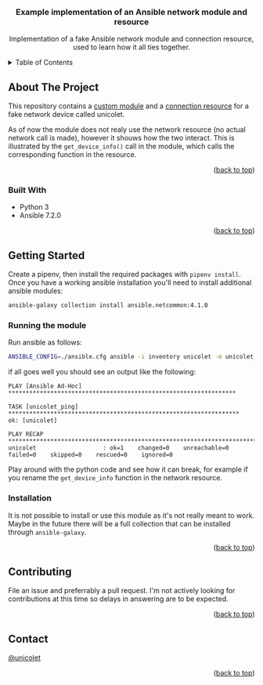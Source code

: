 <a name="readme-top"></a>
<br />
<div align="center">

<h3 align="center">Example implementation of an Ansible network module and resource</h3>

  <p align="center">
    Implementation of a fake Ansible network module and connection resource, used to learn how
    it all ties together.
  </p>
</div>



<!-- TABLE OF CONTENTS -->
<details>
  <summary>Table of Contents</summary>
  <ol>
    <li>
      <a href="#about-the-project">About The Project</a>
      <ul>
        <li><a href="#built-with">Built With</a></li>
      </ul>
    </li>
    <li>
      <a href="#getting-started">Getting Started</a>
      <ul>
        <li><a href="#prerequisites">Prerequisites</a></li>
        <li><a href="#installation">Installation</a></li>
      </ul>
    </li>
    <li><a href="#usage">Usage</a></li>
    <li><a href="#contributing">Contributing</a></li>
    <li><a href="#contact">Contact</a></li>
  </ol>
</details>


<!-- ABOUT THE PROJECT -->
## About The Project

This repository contains a [custom module](library/unicolet_ping.py) and a [connection resource](library/plugins/httpapi/unicolet.py) for a fake
network device called unicolet.

As of now the module does not realy use the network resource (no actual network call is made), however it shouws how the
two interact. This is illustrated by the `get_device_info()` call in the module, which calls the corresponding function in the resource.

<p align="right">(<a href="#readme-top">back to top</a>)</p>

### Built With

* Python 3
* Ansible 7.2.0

<p align="right">(<a href="#readme-top">back to top</a>)</p>

<!-- GETTING STARTED -->
## Getting Started

Create a pipenv, then install the required packages with `pipenv install`. Once you have a working ansible installation you'll need to
install additional ansible modules:

```sh
ansible-galaxy collection install ansible.netcommon:4.1.0
```

### Running the module

Run ansible as follows:

```sh
ANSIBLE_CONFIG=./ansible.cfg ansible -i inventory unicolet -m unicolet_ping
```

if all goes well you should see an output like the following:

```
PLAY [Ansible Ad-Hoc] *****************************************************************

TASK [unicolet_ping] ******************************************************************
ok: [unicolet]

PLAY RECAP ****************************************************************************
unicolet                   : ok=1    changed=0    unreachable=0    failed=0    skipped=0    rescued=0    ignored=0
```

Play around with the python code and see how it can break, for example if you rename the `get_device_info` function
in the network resource.

### Installation

It is not possible to install or use this module as it's not really meant to work. Maybe in the future there will
be a full collection that can be installed through `ansible-galaxy`.

<p align="right">(<a href="#readme-top">back to top</a>)</p>

<!-- CONTRIBUTING -->
## Contributing

File an issue and preferrably a pull request. I'm not actively looking for contributions at this time so
delays in answering are to be expected.

<p align="right">(<a href="#readme-top">back to top</a>)</p>


<!-- CONTACT -->
## Contact

[@unicolet](https://github.com/unicolet)

<p align="right">(<a href="#readme-top">back to top</a>)</p>
